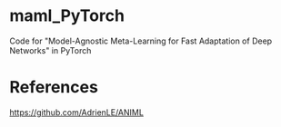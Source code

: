# maml_PyTorch
 Code for "Model-Agnostic Meta-Learning for Fast Adaptation of Deep Networks" in PyTorch

# References
 https://github.com/AdrienLE/ANIML
